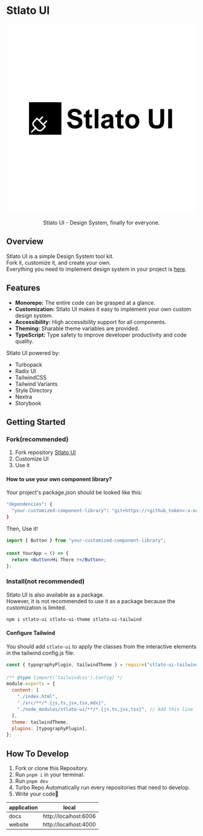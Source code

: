 # Stlato UI

<div align="center">

![logo](https://github.com/stlato/stlato-ui/blob/main/apps/docs/src/stories/assets/logo.png?raw=true)

Stlato UI - Design System, finally for everyone.

</div>

## Overview

Stlato UI is a simple Design System tool kit.<br/>
Fork it, customize it, and create your own.<br/>
Everything you need to implement design system in your project is [here](https://github.com/stlato/stlato-ui).

## Features

- **Monorepo:** The entire code can be grasped at a glance.
- **Customization:** Stlato UI makes it easy to implement your own custom design system.
- **Accessibility:** High accessibility support for all components.
- **Theming:** Sharable theme variables are provided.
- **TypeScript:** Type safety to improve developer productivity and code quality.

Stlato UI powered by:

- Turbopack
- Radix UI
- TailwindCSS
- Tailwind Variants
- Style Directory
- Nextra
- Storybook

## Getting Started

### Fork(recommended)

1. Fork repository [Stlato UI](https://github.com/stlato/stlato-ui)
2. Customize UI
3. Use it

#### How to use your own component library?

Your project's package.json should be looked like this:

```bash
"dependencies": {
  "your-customized-component-library": "git+https://<github_token>:x-oauth-basic@github.com/<user>/<your-foked-repo>.git"
}
```

Then, Use it!

```jsx
import { Button } from "your-customized-component-library";

const YourApp = () => {
  return <Button>Hi There !</Button>;
};
```

### Install(not recommended)

Stlato UI is also available as a package.<br/>
However, it is not recommended to use it as a package because the customization is limited.

```bash
npm i stlato-ui stlato-ui-theme stlato-ui-tailwind
```

#### Configure Tailwind

You should add `stlato-ui` to apply the classes from the interactive elements in the tailwind.config.js file:

```js
const { typographyPlugin, tailwindTheme } = require("stlato-ui-tailwind");

/** @type {import('tailwindcss').Config} */
module.exports = {
  content: [
    "./index.html",
    "./src/**/*.{js,ts,jsx,tsx,mdx}",
    "./node_modules/stlato-ui/**/*.{js,ts,jsx,tsx}", // Add this line
  ],
  theme: tailwindTheme,
  plugins: [typographyPlugin],
};
```

## How To Develop

1. Fork or clone this Repository.
2. Run `pnpm i` in your terminal.
3. Run `pnpm dev`
4. Turbo Repo Automatically run every repositories that need to develop.
5. Write your code🎉

| application | local                 |
| ----------- | --------------------- |
| docs        | http://localhost:6006 |
| website     | http://localhost:4000 |
